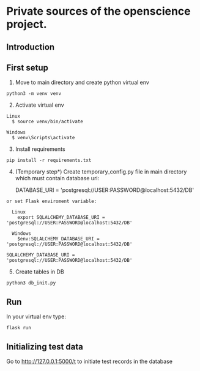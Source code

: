 # Private sources of the openscience project.

Introduction
------------

First setup
------------

  1. Move to main directory and create python virtual env

    python3 -m venv venv
  
  2. Activate virtual env

    Linux
      $ source venv/bin/activate
 
    Windows 
      $ venv\Scripts\activate
 
  3. Install requirements
  
    pip install -r requirements.txt
  
  4. (Temporary step*) Create temporary_config.py file in main directory which must contain database uri:

      DATABASE_URI = 'postgresql://USER:PASSWORD@localhost:5432/DB'
  
    or set Flask enviroment variable: 
      
      Linux
        export SQLALCHEMY_DATABASE_URI = 'postgresql://USER:PASSWORD@localhost:5432/DB'  
      
      Windows
        $env:SQLALCHEMY_DATABASE_URI = 'postgresql://USER:PASSWORD@localhost:5432/DB'

    SQLALCHEMY_DATABASE_URI = 'postgresql://USER:PASSWORD@localhost:5432/DB'

  5. Create tables in DB

    python3 db_init.py
  
Run
------------

In your virtual env type:

    flask run
  
Initializing test data
------------

Go to http://127.0.0.1:5000/t to initiate test records in the database 